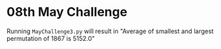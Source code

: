 # 08th May Challenge

Running `MayChallenge3.py` will result in "Average of smallest and largest permutation of 1867 is 5152.0"